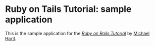 # Ruby on Tails Tutorial: sample application

This is the sample application for the [*Ruby on Rails Tutorial*](http://railstutorial.org/) by [Michael Hartl](http://michaelhartl.com/).
